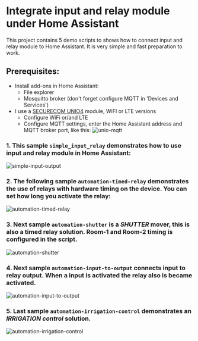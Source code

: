# Integrate input and relay module under Home Assistant

This project contains 5 demo scripts to shows how to connect input and relay module to Home Assistant. It is very simple and fast preparation to work.

## Prerequisites:
- Install add-ons in Home Assistant:
  - File explorer
  - Mosquitto broker (don't forget configure MQTT in 'Devices and Services')
- I use a [SECURECOM UNIO4](https://www.securecom.eu/en/our-products/signaling-and-control-with-mobile-application) module, WiFI or LTE versions
  - Configure WiFi or/and LTE
  - Configure MQTT settings, enter the Home Assistant address and MQTT broker port, like this: ![unio-mqtt](https://github.com/xilard/home-assistant-unio4/assets/25320041/0c79ad91-5d91-4710-9be3-8ae41b216a00)

### 1. This sample `simple_input_relay` demonstrates how to use input and relay module in Home Assistant:
![simple-input-output](https://github.com/xilard/home-assistant-unio4/assets/25320041/15b7b32d-ba3d-42a8-ae05-79b9593d6ee6)

### 2. The following sample `automation-timed-relay` demonstrates the use of relays with hardware timing on the device. You can set how long you activate the relay:
![automation-timed-relay](https://github.com/xilard/home-assistant-unio4/assets/25320041/3ef8c24f-749f-4ea9-ac10-dcfa8bf0ec29)

### 3. Next sample `automation-shutter` is a ***SHUTTER*** mover, this is also a timed relay solution. Room-1 and Room-2 timing is configured in the script.
![automation-shutter](https://github.com/xilard/home-assistant-unio4/assets/25320041/27077f0b-0a80-4105-b81b-b02c0e72256e)

### 4. Next sample `automation-input-to-output` connects input to relay output. When a input is activated the relay also is became activated.
![automation-input-to-output](https://github.com/xilard/home-assistant-unio4/assets/25320041/7e04fe22-a732-4192-a736-c8240f560486)

### 5. Last sample `automation-irrigation-control` demonstrates an ***IRRIGATION control*** solution.
![automation-irrigation-control](https://github.com/xilard/home-assistant-unio4/assets/25320041/edafe08f-08ad-4b8f-945d-0fe47480a024)
